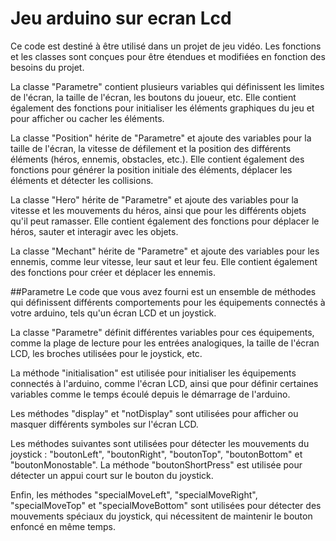 # Jeu arduino sur ecran Lcd
Ce code est destiné à être utilisé dans un projet de jeu vidéo. Les fonctions et les classes sont conçues pour être étendues et modifiées en fonction des besoins du projet.

La classe "Parametre" contient plusieurs variables qui définissent les limites de l'écran, la taille de l'écran, les boutons du joueur, etc. Elle contient également des fonctions pour initialiser les éléments graphiques du jeu et pour afficher ou cacher les éléments.

La classe "Position" hérite de "Parametre" et ajoute des variables pour la taille de l'écran, la vitesse de défilement et la position des différents éléments (héros, ennemis, obstacles, etc.). Elle contient également des fonctions pour générer la position initiale des éléments, déplacer les éléments et détecter les collisions.

La classe "Hero" hérite de "Parametre" et ajoute des variables pour la vitesse et les mouvements du héros, ainsi que pour les différents objets qu'il peut ramasser. Elle contient également des fonctions pour déplacer le héros, sauter et interagir avec les objets.

La classe "Mechant" hérite de "Parametre" et ajoute des variables pour les ennemis, comme leur vitesse, leur saut et leur feu. Elle contient également des fonctions pour créer et déplacer les ennemis.

##Parametre 
Le code que vous avez fourni est un ensemble de méthodes qui définissent différents comportements pour les équipements connectés à votre arduino, tels qu'un écran LCD et un joystick.

La classe "Parametre" définit différentes variables pour ces équipements, comme la plage de lecture pour les entrées analogiques, la taille de l'écran LCD, les broches utilisées pour le joystick, etc.

La méthode "initialisation" est utilisée pour initialiser les équipements connectés à l'arduino, comme l'écran LCD, ainsi que pour définir certaines variables comme le temps écoulé depuis le démarrage de l'arduino.

Les méthodes "display" et "notDisplay" sont utilisées pour afficher ou masquer différents symboles sur l'écran LCD.

Les méthodes suivantes sont utilisées pour détecter les mouvements du joystick : "boutonLeft", "boutonRight", "boutonTop", "boutonBottom" et "boutonMonostable". La méthode "boutonShortPress" est utilisée pour détecter un appui court sur le bouton du joystick.

Enfin, les méthodes "specialMoveLeft", "specialMoveRight", "specialMoveTop" et "specialMoveBottom" sont utilisées pour détecter des mouvements spéciaux du joystick, qui nécessitent de maintenir le bouton enfoncé en même temps.
